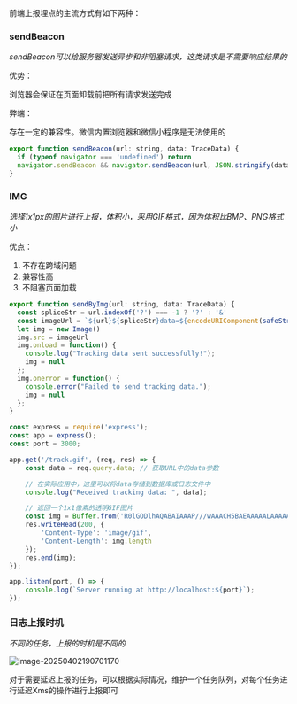前端上报埋点的主流方式有如下两种：

### sendBeacon

*sendBeacon可以给服务器发送异步和非阻塞请求，这类请求是不需要响应结果的*

优势：

浏览器会保证在页面卸载前把所有请求发送完成

弊端：

存在一定的兼容性。微信内置浏览器和微信小程序是无法使用的

```javascript
export function sendBeacon(url: string, data: TraceData) {
  if (typeof navigator === 'undefined') return
  navigator.sendBeacon && navigator.sendBeacon(url, JSON.stringify(data))
}
```

### IMG

*选择1x1px的图片进行上报，体积小，采用GIF格式，因为体积比BMP、PNG格式小*

优点：

1. 不存在跨域问题
2. 兼容性高
3. 不阻塞页面加载

```javascript
export function sendByImg(url: string, data: TraceData) {
  const spliceStr = url.indexOf('?') === -1 ? '?' : '&'
  const imageUrl = `${url}${spliceStr}data=${encodeURIComponent(safeStringify(data))}`;
  let img = new Image()
  img.src = imageUrl
  img.onload = function() {
    console.log("Tracking data sent successfully!");
    img = null
  };
  img.onerror = function() {
    console.error("Failed to send tracking data.");
    img = null
  };
}
```

```javascript
const express = require('express');
const app = express();
const port = 3000;

app.get('/track.gif', (req, res) => {
    const data = req.query.data; // 获取URL中的data参数

    // 在实际应用中，这里可以将data存储到数据库或日志文件中
    console.log("Received tracking data: ", data);

    // 返回一个1x1像素的透明GIF图片
    const img = Buffer.from('R0lGODlhAQABAIAAAP///wAAACH5BAEAAAAALAAAAAABAAEAAAICRAEAOw==', 'base64');
    res.writeHead(200, {
        'Content-Type': 'image/gif',
        'Content-Length': img.length
    });
    res.end(img);
});

app.listen(port, () => {
    console.log(`Server running at http://localhost:${port}`);
});
```

### 日志上报时机

*不同的任务，上报的时机是不同的*

![image-20250402190701170](https://oss.yanquankun.cn/oss-cdn/image-20250402190701170.png!watermark!watermark)

对于需要延迟上报的任务，可以根据实际情况，维护一个任务队列，对每个任务进行延迟Xms的操作进行上报即可